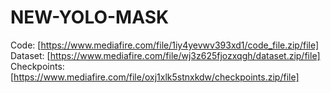 # NEW-YOLO-MASK

Code: [https://www.mediafire.com/file/1iy4yevwv393xd1/code_file.zip/file]
<br>
Dataset: [https://www.mediafire.com/file/wj3z625fjozxqgh/dataset.zip/file]
<br>
Checkpoints: [https://www.mediafire.com/file/oxj1xlk5stnxkdw/checkpoints.zip/file]
